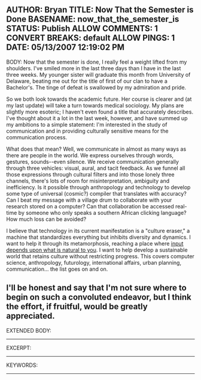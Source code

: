 AUTHOR: Bryan
TITLE: Now That the Semester is Done
BASENAME: now_that_the_semester_is
STATUS: Publish
ALLOW COMMENTS: 1
CONVERT BREAKS: __default__
ALLOW PINGS: 1
DATE: 05/13/2007 12:19:02 PM
-----
BODY:
Now that the semester is done, I really feel a weight lifted from my shoulders. I've smiled more in the last three days than I have in the last three weeks. My younger sister will graduate this month from University of Delaware, beating me out for the title of first of our clan to have a Bachelor's. The tinge of defeat is swallowed by my admiration and pride.

So we both look towards the academic future. Her course is clearer and (at my last update) will take a turn towards medical sociology. My plans are slightly more esoteric; I haven't even found a title that accurately describes. I've thought about it a lot in the last week, however, and have summed up my ambitions to a simple statement: I'm interested in the study of communication and in providing culturally sensitive means for the communication process.

What does that mean? Well, we communicate in almost as many ways as there are people in the world. We express ourselves through words, gestures, sounds--even silence. We receive communication generally through three vehicles: visual, aural, and tacit feedback. As we funnel all those expressions through cultural filters and into those lonely three channels, there's lots of room for misinterpretation, ambiguity and inefficiency. Is it possible through anthropology and technology to develop some type of universal (cosmic?) compiler that translates with accuracy? Can I beat my message with a village drum to collaborate with your research stored on a computer? Can that collaboration be accessed real-time by someone who only speaks a southern African clicking language? How much loss can be avoided?

I believe that technology in its current manifestation is a "culture eraser," a machine that standardizes everything but inhibits diversity and dynamics. I want to help it through its metamorphosis, reaching a place where <a href="http://janchipchase.com/2006/12/shared-phone-use/">input depends upon what is natural to you</a>. I want to help develop a sustainable world that retains culture without restricting progress. This covers computer science, anthropology, futurology, international affairs, urban planning, communication... the list goes on and on.

I'll be honest and say that I'm not sure where to begin on such a convoluted endeavor, but I think the effort, if fruitful, would be greatly appreciated.
-----
EXTENDED BODY:

-----
EXCERPT:

-----
KEYWORDS:

-----


